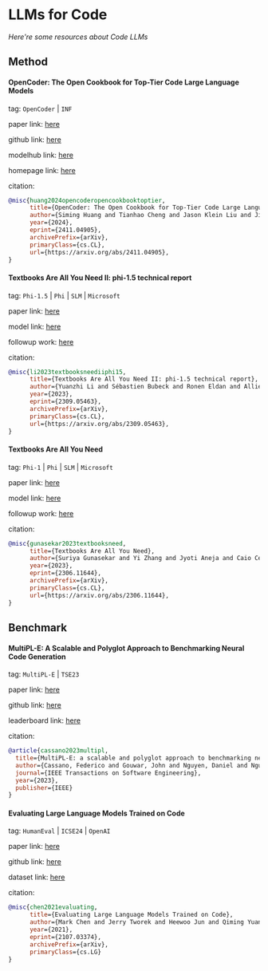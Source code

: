 # LLMs for Code
*Here're some resources about Code LLMs*


## Method

#### OpenCoder: The Open Cookbook for Top-Tier Code Large Language Models

tag: `OpenCoder` | `INF`

paper link: [here](https://arxiv.org/pdf/2411.04905)

github link: [here](https://github.com/OpenCoder-llm/OpenCoder-llm)

modelhub link: [here](https://huggingface.co/collections/infly/opencoder-672cec44bbb86c39910fb55e)

homepage link: [here](https://opencoder-llm.github.io/)

citation:

```bibtex
@misc{huang2024opencoderopencookbooktoptier,
      title={OpenCoder: The Open Cookbook for Top-Tier Code Large Language Models}, 
      author={Siming Huang and Tianhao Cheng and Jason Klein Liu and Jiaran Hao and Liuyihan Song and Yang Xu and J. Yang and J. H. Liu and Chenchen Zhang and Linzheng Chai and Ruifeng Yuan and Zhaoxiang Zhang and Jie Fu and Qian Liu and Ge Zhang and Zili Wang and Yuan Qi and Yinghui Xu and Wei Chu},
      year={2024},
      eprint={2411.04905},
      archivePrefix={arXiv},
      primaryClass={cs.CL},
      url={https://arxiv.org/abs/2411.04905}, 
}
```


#### Textbooks Are All You Need II: phi-1.5 technical report

tag: `Phi-1.5` | `Phi` | `SLM` | `Microsoft`

paper link: [here](https://arxiv.org/pdf/2309.05463)

model link: [here](https://huggingface.co/microsoft/phi-1_5)

followup work: [here](https://www.microsoft.com/en-us/research/blog/phi-2-the-surprising-power-of-small-language-models/)

citation:

```bibtex
@misc{li2023textbooksneediiphi15,
      title={Textbooks Are All You Need II: phi-1.5 technical report}, 
      author={Yuanzhi Li and Sébastien Bubeck and Ronen Eldan and Allie Del Giorno and Suriya Gunasekar and Yin Tat Lee},
      year={2023},
      eprint={2309.05463},
      archivePrefix={arXiv},
      primaryClass={cs.CL},
      url={https://arxiv.org/abs/2309.05463}, 
}
```


#### Textbooks Are All You Need

tag: `Phi-1` | `Phi` | `SLM` | `Microsoft`

paper link: [here](https://arxiv.org/pdf/2306.11644)

model link: [here](https://huggingface.co/microsoft/phi-1)

followup work: [here](https://arxiv.org/pdf/2309.05463)

citation:

```bibtex
@misc{gunasekar2023textbooksneed,
      title={Textbooks Are All You Need}, 
      author={Suriya Gunasekar and Yi Zhang and Jyoti Aneja and Caio César Teodoro Mendes and Allie Del Giorno and Sivakanth Gopi and Mojan Javaheripi and Piero Kauffmann and Gustavo de Rosa and Olli Saarikivi and Adil Salim and Shital Shah and Harkirat Singh Behl and Xin Wang and Sébastien Bubeck and Ronen Eldan and Adam Tauman Kalai and Yin Tat Lee and Yuanzhi Li},
      year={2023},
      eprint={2306.11644},
      archivePrefix={arXiv},
      primaryClass={cs.CL},
      url={https://arxiv.org/abs/2306.11644}, 
}
```


## Benchmark


#### MultiPL-E: A Scalable and Polyglot Approach to Benchmarking Neural Code Generation

tag: `MultiPL-E` | `TSE23`

paper link: [here](https://ieeexplore.ieee.org/iel7/32/4359463/10103177.pdf)

github link: [here](https://github.com/nuprl/MultiPL-E)

leaderboard link: [here](https://huggingface.co/spaces/bigcode/bigcode-models-leaderboard)
    
citation:

```bibtex
@article{cassano2023multipl,
  title={MultiPL-E: a scalable and polyglot approach to benchmarking neural code generation},
  author={Cassano, Federico and Gouwar, John and Nguyen, Daniel and Nguyen, Sydney and Phipps-Costin, Luna and Pinckney, Donald and Yee, Ming-Ho and Zi, Yangtian and Anderson, Carolyn Jane and Feldman, Molly Q and others},
  journal={IEEE Transactions on Software Engineering},
  year={2023},
  publisher={IEEE}
}
```


#### Evaluating Large Language Models Trained on Code

tag: `HumanEval` | `ICSE24` | `OpenAI`

paper link: [here](https://arxiv.org/pdf/2107.03374.pdf)

github link: [here](https://github.com/openai/human-eval)

dataset link: [here](https://huggingface.co/datasets/openai_humaneval)

citation:

```bibtex
@misc{chen2021evaluating,
      title={Evaluating Large Language Models Trained on Code}, 
      author={Mark Chen and Jerry Tworek and Heewoo Jun and Qiming Yuan and Henrique Ponde de Oliveira Pinto and Jared Kaplan and Harri Edwards and Yuri Burda and Nicholas Joseph and Greg Brockman and Alex Ray and Raul Puri and Gretchen Krueger and Michael Petrov and Heidy Khlaaf and Girish Sastry and Pamela Mishkin and Brooke Chan and Scott Gray and Nick Ryder and Mikhail Pavlov and Alethea Power and Lukasz Kaiser and Mohammad Bavarian and Clemens Winter and Philippe Tillet and Felipe Petroski Such and Dave Cummings and Matthias Plappert and Fotios Chantzis and Elizabeth Barnes and Ariel Herbert-Voss and William Hebgen Guss and Alex Nichol and Alex Paino and Nikolas Tezak and Jie Tang and Igor Babuschkin and Suchir Balaji and Shantanu Jain and William Saunders and Christopher Hesse and Andrew N. Carr and Jan Leike and Josh Achiam and Vedant Misra and Evan Morikawa and Alec Radford and Matthew Knight and Miles Brundage and Mira Murati and Katie Mayer and Peter Welinder and Bob McGrew and Dario Amodei and Sam McCandlish and Ilya Sutskever and Wojciech Zaremba},
      year={2021},
      eprint={2107.03374},
      archivePrefix={arXiv},
      primaryClass={cs.LG}
}
```